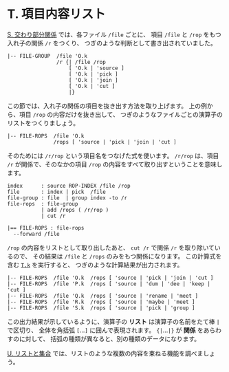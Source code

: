 # T. 項目内容リスト


[S. 交わり部分関係][S] では、各ファイル `/file` ごとに、
項目 `/file` と `/rop` をもつ入れ子の関係 `/r` をつくり、
つぎのような判断として書き出されていました。

~~~~~~~~~~~~~~~~~~~~~~~~~~~~~~~~~~~~~~~~~~~~ { .koshu .output }
|-- FILE-GROUP  /file 'O.k
                /r {| /file /rop
                    [ 'O.k | 'source ]
                    [ 'O.k | 'pick ]
                    [ 'O.k | 'join ]
                    [ 'O.k | 'cut ]
                    |}
~~~~~~~~~~~~~~~~~~~~~~~~~~~~~~~~~~~~~~~~~~~~~~~~~~~~~~~~~~~~~~~

この節では、入れ子の関係の項目を抜き出す方法を取り上げます。
上の例から、項目 `/rop` の内容だけを抜き出して、
つぎのようなファイルごとの演算子のリストをつくりましょう。

~~~~~~~~~~~~~~~~~~~~~~~~~~~~~~~~~~~~~~~~~~~~ { .koshu .output }
|-- FILE-ROPS  /file 'O.k
               /rops [ 'source | 'pick | 'join | 'cut ]
~~~~~~~~~~~~~~~~~~~~~~~~~~~~~~~~~~~~~~~~~~~~~~~~~~~~~~~~~~~~~~~

そのためには `/r/rop` という項目名をつなげた式を使います。
`/r/rop` は、項目 `/r` が関係で、そのなかの項目 `/rop`
の内容をすべて取り出すということを意味します。

~~~~~~~~~~~~~~~~~~~~~~~~~~~~~~~~~~~~~~~~~~~~ { .koshu .input }
index      : source ROP-INDEX /file /rop
file       : index | pick  /file
file-group : file  | group index -to /r
file-rops  : file-group
           | add /rops ( /r/rop )
           | cut /r

|== FILE-ROPS : file-rops
  --forward /file
~~~~~~~~~~~~~~~~~~~~~~~~~~~~~~~~~~~~~~~~~~~~~~~~~~~~~~~~~~~~~~~

`/rop` の内容をリストとして取り出したあと、
`cut /r` で関係 `/r` を取り除いているので、
その結果は `/file` と `/rops` のみをもつ関係になります。
この計算式を含む [`T.k`][T.k] を実行すると、
つぎのような計算結果が出力されます。

~~~~~~~~~~~~~~~~~~~~~~~~~~~~~~~~~~~~~~~~~~~~ { .koshu .output }
|-- FILE-ROPS  /file 'O.k  /rops [ 'source | 'pick | 'join | 'cut ]
|-- FILE-ROPS  /file 'P.k  /rops [ 'source | 'dum | 'dee | 'keep | 'cut ]
|-- FILE-ROPS  /file 'Q.k  /rops [ 'source | 'rename | 'meet ]
|-- FILE-ROPS  /file 'R.k  /rops [ 'source | 'maybe | 'meet ]
|-- FILE-ROPS  /file 'S.k  /rops [ 'source | 'pick | 'group ]
~~~~~~~~~~~~~~~~~~~~~~~~~~~~~~~~~~~~~~~~~~~~~~~~~~~~~~~~~~~~~~~

この出力結果が示しているように、演算子の **リスト**
は演算子の名前をたて棒 `|` で区切り、
全体を角括弧 `[`...`]` に囲んで表現されます。
`{|`...`|}` が **関係** をあらわすのに対して、
括弧の種類が異なると、別の種類のデータになります。

[U. リストと集合][U] では、リストのような複数の内容を束ねる機能を調べましょう。


[S]:     ../S
[T.k]:   T.k
[U]:     ../U

